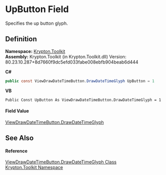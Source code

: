 # UpButton Field


Specifies the up button glyph.



## Definition
**Namespace:** <a href="79d2eac2-21f4-54ff-7552-b20c33c30600.md">Krypton.Toolkit</a>  
**Assembly:** Krypton.Toolkit (in Krypton.Toolkit.dll) Version: 80.23.10.287+8d7660f9dc5efd033fabe008ebfb904beab6d444

**C#**
``` C#
public const ViewDrawDateTimeButton.DrawDateTimeGlyph UpButton = 1
```
**VB**
``` VB
Public Const UpButton As ViewDrawDateTimeButton.DrawDateTimeGlyph = 1
```



#### Field Value
<a href="852dcd40-ba56-e3e7-fce2-ebb9ecb4a146.md">ViewDrawDateTimeButton.DrawDateTimeGlyph</a>

## See Also


#### Reference
<a href="852dcd40-ba56-e3e7-fce2-ebb9ecb4a146.md">ViewDrawDateTimeButton.DrawDateTimeGlyph Class</a>  
<a href="79d2eac2-21f4-54ff-7552-b20c33c30600.md">Krypton.Toolkit Namespace</a>  
